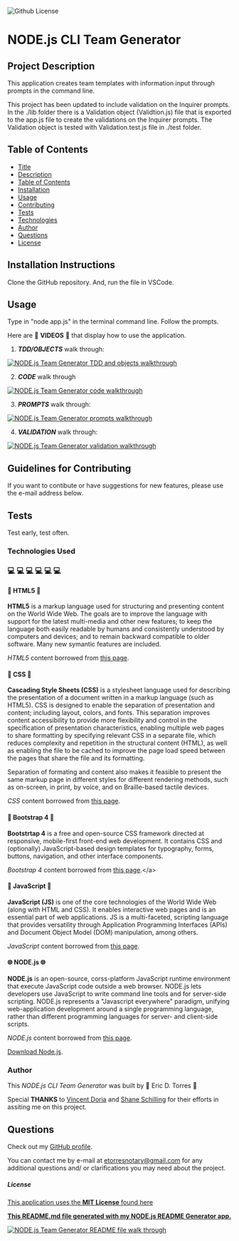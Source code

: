 
![Github License](https://img.shields.io/badge/License-MIT_License-brightgreen)

# NODE.js CLI Team Generator

## Project Description

This application creates team templates with information input through prompts in the command line.

This project has been updated to include validation on the Inquirer prompts.  In the ./lib folder there is a Validation object (Validtion.js) file that is exported to the app.js file to create the validations on the Inquirer prompts.  The Validation object is tested with Validation.test.js file in ./test folder.  

## Table of Contents

* [Title](#project-title)
* [Description](#project-description)
* [Table of Contents](#table-of-congents)
* [Installation](#installation-instructions)
* [Usage](#usage)
* [Contributing](#guidelines-for-contributing)
* [Tests](#tests)
* [Technologies](#technologies-used)
* [Author](#author)
* [Questions](#questions)
* [License](#license)

## Installation Instructions

Clone the GitHub repository.  And, run the file in VSCode.

## Usage 

Type in "node app.js" in the terminal command line.  Follow the prompts.

Here are :movie_camera: **VIDEOS** :movie_camera: that display how to use the application.

1. ***TDD/OBJECTS*** walk through:

[![NODE.js Team Generator TDD and objects walkthrough](./assets/screenshots/team-generator-TDD-objects.png)](https://drive.google.com/file/d/1-5g2f1hu2p9JgxFP0swWfORr0UT1qxiH/preview)

2. ***CODE*** walk through

[![NODE.js Team Generator code walkthrough](./assets/screenshots/team-generator-app.js-functionality.png)](https://drive.google.com/file/d/1UD69e-JgbeNv0Lj3TA2DM035MUbEXroW/preview)

3. ***PROMPTS*** walk through:

[![NODE.js Team Generator prompts walkthrough](./assets/screenshots/team-generator-output.png)](https://drive.google.com/file/d/1mCWiGtIQt86MC2ZJZ9Mdawig9_QAmudG/preview)

4. ***VALIDATION*** walk through:

[![NODE.js Team Generator validation walkthrough](./assets/screenshots/team-generator-validation.png)](https://drive.google.com/file/d/1OdHkJM-HElkL8VmhQIaV_xmuoc83UVoc/preview)


## Guidelines for Contributing

If you want to contibute or have suggestions for new features, please use the e-mail address below.

## Tests

Test early, test often.

### Technologies Used 
### :computer: :computer: :computer: :computer: :computer: :computer: 

#### :memo: HTML5 :memo:

**HTML5** is a markup language used for structuring and presenting content on the World Wide Web.  The goals are to improve the language with support for the latest multi-media and other new features; to keep the language both easily readable by humans and consistently understood by computers and devices; and to remain backward compatible to older software.  Many new symantic features are included.

*HTML5* content borrowed from <a target="_blank" rel="noopener noreferrer">[this page](https://en.wikipedia.org/wiki/HTML5).</a>

#### :art: CSS :art:

**Cascading Style Sheets (CSS)** is a stylesheet language used for describing the presentation of a document written in a markup language (such as HTML5).  CSS is designed to enable the separation of presentation and content; including layout, colors, and fonts.  This separation improves content accessibility to provide more flexibility and control in the specification of presentation characteristics, enabling multiple web pages to share formatting by specifying relevant CSS in a separate file, which reduces complexity and repetition in the structural content (HTML), as well as enabling the file to be cached to improve the page load speed between the pages that share the file and its formatting.

Separation of formating and content also makes it feasible to present the same markup page in different styles for different rendering methods, such as on-screen, in print, by voice, and on Braille-based tactile devices. 

*CSS* content borrowed from <a target="_blank" rel="noopener noreferrer">[this page](https://en.wikipedia.org/wiki/Cascading_Style_Sheets).</a>

#### :shoe: Bootstrap 4 :shoe:

**Bootstrtap 4** is a free and open-source CSS framework directed at responsive, mobile-first front-end web development.  It contains CSS and (optionally) JavaScript-based design templates for typography, forms, buttons, navigation, and other interface components.  

*Bootstrap 4* content borrowed from <a target="_blank" rel="noopener noreferrer">[this page](https://en.wikipedia.org/wiki/Bootstrap_(front-end_framework)).</a>

#### :sparkler: JavaScript :sparkler:

**JavaScript (JS)** is one of the core technologies of the World Wide Web (along with HTML and CSS). It enables interactive web pages and is an essential part of web applications.  JS is a multi-faceted, scripting language that provides versatility through Application Programming Interfaces (APIs) and Document Object Model (DOM) manipulation, among others.

*JavaScript* content borrowed from <a target="_blank" rel="noopener noreferrer">[this page](https://en.wikipedia.org/wiki/JavaScript).</a>

#### :globe_with_meridians: NODE.js :globe_with_meridians:

**NODE.js** is an open-source, corss-platform JavaScript runtime environment that execute JavaScript code outside a web browser.  NODE.js lets developers use JavaScript to write command line tools and for server-side scripting.  NODE.js represents a "Javascript everywhere" paradigm, unifying web-application development around a single programming language, rather than different programming languages for server- and client-side scripts.  

*NODE.js* content borrowed from <a target="_blank" rel="noopener noreferrer">[this page](https://en.wikipedia.org/wiki/Node.js).

[Download Node.js](https://nodejs.org/en/).

### Author 

This *NODE.js CLI Team Generator* was built by :green_heart: Eric D. Torres :green_heart:

Special **THANKS** to [Vincent Doria](https://github.com/Cenzo-cmd) and [Shane Schilling](https://github.com/trilambda122) for their efforts in assiting me on this project.  

## Questions

Check out my [GitHub profile](https://github.com/etorres-revature).

You can contact me by e-mail at etorresnotary@gmail.com for any additional questions and/ or clarifications you may need about the project.

##### License

[This application uses the **MIT License** found here](./LICENSE)

**[This README.md file generated with my NODE.js README Generator app.](https://github.com/etorres-revature/NODEjs_README.md_Generator)**

[![NODE.js Team Generator README file walk through](./assets/screenshots/team-generator-README.png)](https://drive.google.com/file/d/1LGKYbJt7UtEHoSaaAxcgMDwrLPF_hvGg/preview)
